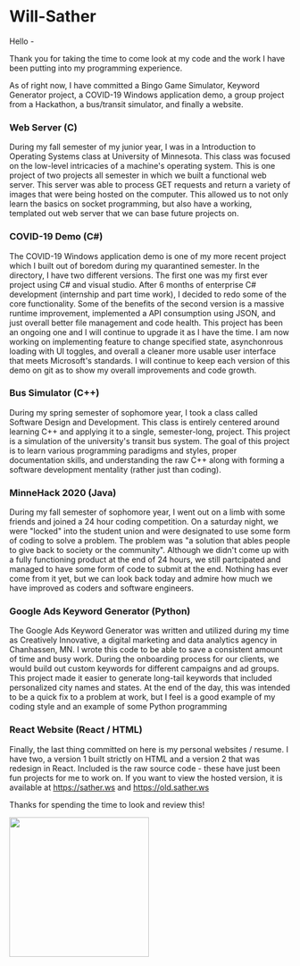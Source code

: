 # Will-Sather

Hello -

Thank you for taking the time to come look at my code and the work I have been putting into my programming experience.  

As of right now, I have committed a Bingo Game Simulator, Keyword Generator project, a COVID-19 Windows application demo, a group project from a Hackathon, a bus/transit simulator, and finally a website.  

### Web Server (C)

During my fall semester of my junior year, I was in a Introduction to Operating Systems class at University of Minnesota. This class was focused on the low-level intricacies of a machine's operating system.  This is one project of two projects all semester in which we built a functional web server.  This server was able to process GET requests and return a variety of images that were being hosted on the computer.  This allowed us to not only learn the basics on socket programming, but also have a working, templated out web server that we can base future projects on.  


### COVID-19 Demo (C#)

The COVID-19 Windows application demo is one of my more recent project which I built out of boredom during my quarantined semester.  In the directory, I have two different versions.  The first one was my first ever project using C# and visual studio.  After 6 months of enterprise C# development (internship and part time work), I decided to redo some of the core functionality.  Some of the benefits of the second version is a massive runtime improvement, implemented a API consumption using JSON, and just overall better file management and code health.  This project has been an ongoing one and I will continue to upgrade it as I have the time.  I am now working on implementing feature to change specified state, asynchonrous loading with UI toggles, and overall a cleaner more usable user interface that meets Microsoft's standards.  I will continue to keep each version of this demo on git as to show my overall improvements and code growth.  

### Bus Simulator (C++)

During my spring semester of sophomore year, I took a class called Software Design and Development. This class is entirely centered around learning C++ and applying it to a single, semester-long, project.  This project is a simulation of the university's transit bus system.  The goal of this project is to learn various programming paradigms and styles, proper documentation skills, and understanding the raw C++  along with forming a software development mentality (rather just than coding). 

### MinneHack 2020 (Java)

During my fall semester of sophomore year, I went out on a limb with some friends and joined a 24 hour coding competition.  On a saturday night, we were "locked" into the student union and were designated to use some form of coding to solve a problem.  The problem was "a solution that ables people to give back to society or the community".  Although we didn't come up with a fully functioning product at the end of 24 hours, we still partcipated and managed to have some form of code to submit at the end.  Nothing has ever come from it yet, but we can look back today and admire how much we have improved as coders and software engineers.     

### Google Ads Keyword Generator (Python)

The Google Ads Keyword Generator was written and utilized during my time as Creatively Innovative, a digital marketing and data analytics agency in Chanhassen, MN.  I wrote this code to be able to save a consistent amount of time and busy work.  During the onboarding process for our clients, we would build out custom keywords for different campaigns and ad groups.  This project made it easier to generate long-tail keywords that included personalized city names and states.  At the end of the day, this was intended to be a quick fix to a problem at work, but I feel is a good example of my coding style and an example of some Python programming

### React Website (React / HTML)

Finally, the last thing committed on here is my personal websites / resume.  I have two, a version 1 built strictly on HTML and a version 2 that was redesign in React.  Included is the raw source code - these have just been fun projects for me to work on. If you want to view the hosted version, it is available at https://sather.ws and https://old.sather.ws

Thanks for spending the time to look and review this!

<img src="Website/images/signature.png" width=250>
